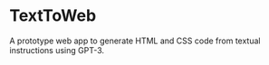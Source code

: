 # TextToWeb
A prototype web app to generate HTML and CSS code from textual instructions using GPT-3.
